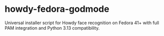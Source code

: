 # howdy-fedora-godmode
Universal installer script for Howdy face recognition on Fedora 41+ with full PAM integration and Python 3.13 compatibility.
